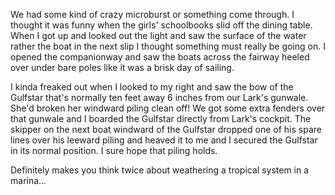 We had some kind of crazy microburst or something come through.  I thought it was funny when the girls' schoolbooks slid off the dining table.  When I got up and looked out the light and saw the surface of the water rather the boat in the next slip I thought something must really be going on.  I opened the companionway and saw the boats across the fairway heeled over under bare poles like it was a brisk day of sailing.  

I kinda freaked out when I looked to my right and saw the bow of the Gulfstar that's normally ten feet away 6 inches from our Lark's gunwale.  She'd broken her windward piling clean off!  We got some extra fenders over that gunwale and I boarded the Gulfstar directly from Lark's cockpit.  The skipper on the next boat windward of the Gulfstar dropped one of his spare lines over his leeward piling and heaved it to me and I secured the Gulfstar in its normal position.  I sure hope that piling holds.

Definitely makes you think twice about weathering a tropical system in a marina...
